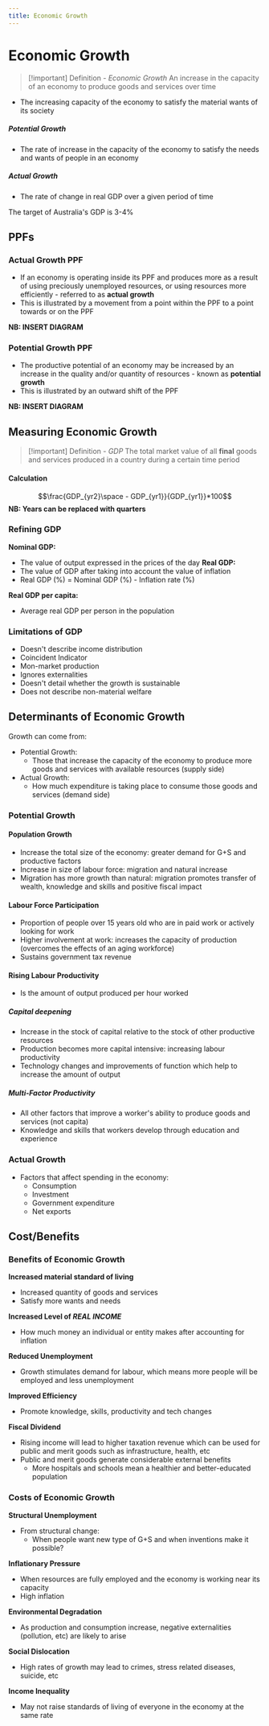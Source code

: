 ```yaml
---
title: Economic Growth
---
```


# Economic Growth
> [!important] Definition - *Economic Growth*
> An increase in the capacity of an economy to produce goods and services over time
- The increasing capacity of the economy to satisfy the material wants of its society

##### Potential Growth
- The rate of increase in the capacity of the economy to satisfy the needs and wants of people in an economy

##### Actual Growth
- The rate of change in real GDP over a given period of time
  
The target of Australia's GDP is 3-4%

## PPFs
### Actual Growth PPF
- If an economy is operating inside its PPF and produces more as a result of using preciously unemployed resources, or using resources more efficiently - referred to as **actual growth**
- This is illustrated by a movement from a point within the PPF to a point towards or on the PPF

**NB: INSERT DIAGRAM**

### Potential Growth PPF
- The productive potential of an economy may be increased by an increase in the quality and/or quantity of resources - known as **potential growth**
- This is illustrated by an outward shift of the PPF

**NB: INSERT DIAGRAM**


## Measuring Economic Growth
> [!important] Definition - *GDP*
> The total market value of all **final** goods and services produced in a country during a certain time period

#### Calculation
$$\frac{GDP_{yr2}\space - GDP_{yr1}}{GDP_{yr1}}*100$$
**NB: Years can be replaced with quarters**

### Refining GDP
**Nominal GDP:**
- The value of output expressed in the prices of the day
**Real GDP:**
- The value of GDP after taking into account the value of inflation
- Real GDP (%) = Nominal GDP (%) - Inflation rate (%)

**Real GDP per capita:**
- Average real GDP per person in the population

### Limitations of GDP
- Doesn't describe income distribution
- Coincident Indicator
- Mon-market production
- Ignores externalities
- Doesn't detail whether the growth is sustainable
- Does not describe non-material welfare

## Determinants of Economic Growth
Growth can come from:
- Potential Growth:
	- Those that increase the capacity of the economy to produce more goods and services with available resources (supply side)
- Actual Growth:
	- How much expenditure is taking place to consume those goods and services (demand side)


### Potential Growth
#### Population Growth
- Increase the total size of the economy: greater demand for G+S and productive factors
- Increase in size of labour force: migration and natural increase
- Migration has more growth than natural: migration promotes transfer of wealth, knowledge and skills and positive fiscal impact

#### Labour Force Participation
- Proportion of people over 15 years old who are in paid work or actively looking for work
- Higher involvement at work: increases the capacity of production (overcomes the effects of an aging workforce)
- Sustains government tax revenue

#### Rising Labour Productivity
- Is the amount of output produced per hour worked

##### Capital deepening
- Increase in the stock of capital relative to the stock of other productive resources
- Production becomes more capital intensive: increasing labour productivity
- Technology changes and improvements of function which help to increase the amount of output

##### Multi-Factor Productivity
- All other factors that improve a worker's ability to produce goods and services (not capita)
- Knowledge and skills that workers develop through education and experience

### Actual Growth
- Factors that affect spending in the economy:
	- Consumption
	- Investment
	- Government expenditure
	- Net exports

## Cost/Benefits
### Benefits of Economic Growth
**Increased material standard of living**
- Increased quantity of goods and services
- Satisfy more wants and needs

**Increased Level of *REAL INCOME***
- How much money an individual or entity makes after accounting for inflation

**Reduced Unemployment**
- Growth stimulates demand for labour, which means more people will be employed and less unemployment

**Improved Efficiency**
- Promote knowledge, skills, productivity and tech changes

**Fiscal Dividend**
- Rising income will lead to higher taxation revenue which can be used for public and merit goods such as infrastructure, health, etc
- Public and merit goods generate considerable external benefits
	- More hospitals and schools mean a healthier and better-educated population

### Costs of Economic Growth
**Structural Unemployment**
- From structural change:
	- When people want new type of G+S and when inventions make it possible?

**Inflationary Pressure**
- When resources are fully employed and the economy is working near its capacity
- High inflation

**Environmental Degradation**
- As production and consumption increase, negative externalities (pollution, etc) are likely to arise

**Social Dislocation**
- High rates of growth may lead to crimes, stress related diseases, suicide, etc

**Income Inequality**
- May not raise standards of living of everyone in the economy at the same rate












